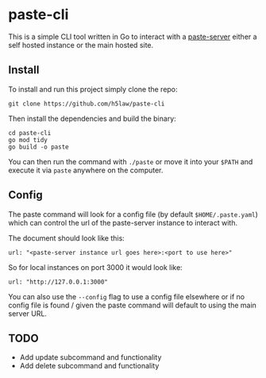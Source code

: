 # paste-cli

This is a simple CLI tool written in Go to interact with a
[paste-server](https://github.com/h5law/paste-server) either a self hosted
instance or the main hosted site.

## Install

To install and run this project simply clone the repo:
```
git clone https://github.com/h5law/paste-cli
```

Then install the dependencies and build the binary:
```
cd paste-cli
go mod tidy
go build -o paste
```

You can then run the command with `./paste` or move it into your `$PATH` and
execute it via `paste` anywhere on the computer.

## Config

The paste command will look for a config file (by default `$HOME/.paste.yaml`)
which can control the url of the paste-server instance to interact with.

The document should look like this:
```
url: "<paste-server instance url goes here>:<port to use here>"
```

So for local instances on port 3000 it would look like:
```
url: "http://127.0.0.1:3000"
```

You can also use the `--config` flag to use a config file elsewhere or if no
config file is found / given the paste command will default to using the main
server URL.

## TODO
- Add update subcommand and functionality
- Add delete subcommand and functionality

